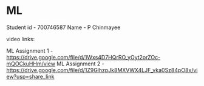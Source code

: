 # ML
Student id - 700746587
Name - P Chinmayee

video links:

ML Assignment 1 - https://drive.google.com/file/d/1Wxs4D7HQrRO_yOyt2orZOc-mQOCkuHHm/view 
ML Assignment 2 - https://drive.google.com/file/d/1Z9GlhzpJk8MXVWX4LJF_vka0Sz84pO8x/view?usp=share_link


